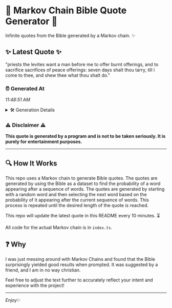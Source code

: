 # 📖 Markov Chain Bible Quote Generator 📖

Infinite quotes from the Bible generated by a Markov chain. ✨

## ✨ Latest Quote ✨
"priests the levites want a man before me to offer burnt offerings, and to sacrifice sacrifices of peace offerings: seven days shalt thou tarry, till i come to thee, and shew thee what thou shalt do."

### ⏰ Generated At
*11:48:51 AM*

<details>
    <summary>🛠️ Generation Details</summary>
    <p>
        <strong>🌱 Seed:</strong> priests<br>
        <strong>🔄 Iterations:</strong> 35<br>
        <strong>📜 Context History:</strong><br>[ priests ]: the<br>[ priests, the ]: levites<br>[ priests, the, levites ]: want<br>[ priests, the, levites, want ]: a<br>[ priests, the, levites, want, a ]: man<br>[ priests, the, levites, want, a, man ]: before<br>[ the, levites, want, a, man, before ]: me<br>[ levites, want, a, man, before, me ]: to<br>[ want, a, man, before, me, to ]: offer<br>[ a, man, before, me, to, offer ]: burnt<br>[ man, before, me, to, offer, burnt ]: offerings,<br>[ before, me, to, offer, burnt, offerings, ]: and<br>[ me, to, offer, burnt, offerings,, and ]: to<br>[ to, offer, burnt, offerings,, and, to ]: sacrifice<br>[ offer, burnt, offerings,, and, to, sacrifice ]: sacrifices<br>[ burnt, offerings,, and, to, sacrifice, sacrifices ]: of<br>[ offerings,, and, to, sacrifice, sacrifices, of ]: peace<br>[ and, to, sacrifice, sacrifices, of, peace ]: offerings:<br>[ to, sacrifice, sacrifices, of, peace, offerings: ]: seven<br>[ sacrifice, sacrifices, of, peace, offerings:, seven ]: days<br>[ sacrifices, of, peace, offerings:, seven, days ]: shalt<br>[ of, peace, offerings:, seven, days, shalt ]: thou<br>[ peace, offerings:, seven, days, shalt, thou ]: tarry,<br>[ offerings:, seven, days, shalt, thou, tarry, ]: till<br>[ seven, days, shalt, thou, tarry,, till ]: i<br>[ days, shalt, thou, tarry,, till, i ]: come<br>[ shalt, thou, tarry,, till, i, come ]: to<br>[ thou, tarry,, till, i, come, to ]: thee,<br>[ tarry,, till, i, come, to, thee, ]: and<br>[ till, i, come, to, thee,, and ]: shew<br>[ i, come, to, thee,, and, shew ]: thee<br>[ come, to, thee,, and, shew, thee ]: what<br>[ to, thee,, and, shew, thee, what ]: thou<br>[ thee,, and, shew, thee, what, thou ]: shalt<br>[ and, shew, thee, what, thou, shalt ]: do.<br>
    </p>
</details>

### ⚠️ Disclaimer ⚠️
**This quote is generated by a program and is not to be taken seriously. It is purely for entertainment purposes.**

---

## 🔍 How It Works

This repo uses a Markov chain to generate Bible quotes. The quotes are generated by using the Bible as a dataset to find the probability of a word appearing after a sequence of words. The quotes are generated by starting with a random word and then selecting the next word based on the probability of it appearing after the current sequence of words. This process is repeated until the desired length of the quote is reached.

This repo will update the latest quote in this README every 10 minutes. ⏳

All code for the actual Markov chain is in `index.ts`.

## ❓ Why

I was just messing around with Markov Chains and found that the Bible surprisingly yielded good results when prompted. 
It was suggested by a friend, and I am in no way christian.

Feel free to adjust the text further to accurately reflect your intent and experience with the project!

---

*Enjoy*✨
